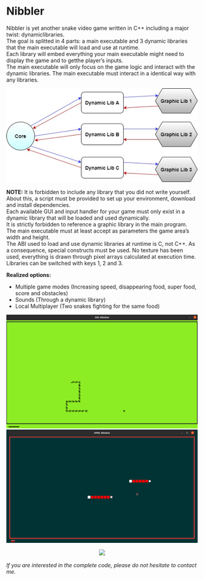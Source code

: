 # Nibbler

Nibbler is yet another snake video game written in C++ including a major twist: dynamiclibraries.  
The goal is splitted in 4 parts: a main executable and 3 dynamic libraries that the main executable will load and use at runtime.  
Each library will embed everything your main executable might need to display the game and to getthe player’s inputs.  
The main executable will only focus on the game logic and interact with the dynamic libraries.
The main executable must interact in a identical way with any libraries.

![alt text](Screen/Diagram.jpg)

__NOTE:__
It is forbidden to include any library that you did not write yourself. About this, a script must be provided to set up your environment, download and install dependencies.  
Each available GUI and input handler for your game must only exist in a dynamic library that will be loaded and used dynamically.  
It is strictly forbidden to reference a graphic library in the main program.
The main executable must at least accept as parameters the game area’s width and height.  
The ABI used to load and use dynamic libraries at runtime is C, not C++. As a consequence, special constructs must be used.
No texture has been used, everything is drawn through pixel arrays calculated at execution time. 
Libraries can be switched with keys 1, 2 and 3.

__Realized options:__
- Multiple game modes (Increasing speed, disappearing food, super food, score and obstacles)
- Sounds (Through a dynamic library)
- Local Multiplayer (Two snakes fighting for the same food)

![alt text](Screen/1.jpg)
![alt text](Screen/2.jpg)

<p align="center">
  <img src="Screen/video.gif" />
</p>

_If you are interested in the complete code, please do not hesitate to contact me._

